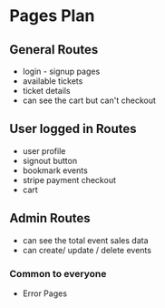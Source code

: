 # Pages Plan

## General Routes

- login - signup pages
- available tickets
- ticket details
- can see the cart but can't checkout

## User logged in Routes

- user profile
- signout button
- bookmark events
- stripe payment checkout
- cart

## Admin Routes

- can see the total event sales data
- can create/ update / delete events

### Common to everyone

- Error Pages
